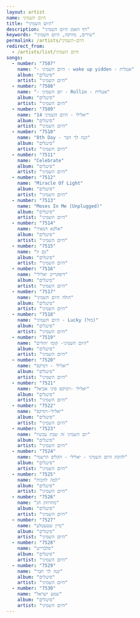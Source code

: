```yaml
---
layout: artist
name: היום השמיני
title: "היום השמיני"
description: "דף האמן היום השמיני"
keywords: "שירים, מוזיקה, היום השמיני"
permalink: /artists/היום-השמיני
redirect_from:
  - /artists/list/היום השמיני
songs:
  - number: "7507"
    name: "- היום השמיני - wake up yidden - אנגלית"
    album: "סינגלים"
    artist: "היום השמיני"
  - number: "7508"
    name: "- יום השמיני - Rollin - אנגלית"
    album: "סינגלים"
    artist: "היום השמיני"
  - number: "7509"
    name: "14 יאלילי - היום השמיני"
    album: "סינגלים"
    artist: "היום השמיני"
  - number: "7510"
    name: "8th Day - קנה לך חבר"
    album: "סינגלים"
    artist: "היום השמיני"
  - number: "7511"
    name: "Celebrate"
    album: "סינגלים"
    artist: "היום השמיני"
  - number: "7512"
    name: "Miracle Of Light"
    album: "סינגלים"
    artist: "היום השמיני"
  - number: "7513"
    name: "Moses In Me (Unplugged)"
    album: "סינגלים"
    artist: "היום השמיני"
  - number: "7514"
    name: "אלקא דמאיר"
    album: "סינגלים"
    artist: "היום השמיני"
  - number: "7515"
    name: "גם זו"
    album: "סינגלים"
    artist: "היום השמיני"
  - number: "7516"
    name: "דיסקרייב יאלילי"
    album: "סינגלים"
    artist: "היום השמיני"
  - number: "7517"
    name: "הולה היום השמיני"
    album: "סינגלים"
    artist: "היום השמיני"
  - number: "7518"
    name: "היום השמיני - Lucky (מזל)"
    album: "סינגלים"
    artist: "היום השמיני"
  - number: "7519"
    name: "היום השמיני- קומו יהודים"
    album: "סינגלים"
    artist: "היום השמיני"
  - number: "7520"
    name: "יאלילי - רמיקס"
    album: "סינגלים"
    artist: "היום השמיני"
  - number: "7521"
    name: "יאלילי -רמיקס סיני אביאל"
    album: "סינגלים"
    artist: "היום השמיני"
  - number: "7522"
    name: "יאלילי-רמיקס"
    album: "סינגלים"
    artist: "היום השמיני"
  - number: "7523"
    name: "יום השמיני זה שבת עכשיו"
    album: "סינגלים"
    artist: "היום השמיני"
  - number: "7524"
    name: "להקת היום השמיני - יאלילי - הקליפ הרשמי"
    album: "סינגלים"
    artist: "היום השמיני"
  - number: "7525"
    name: "למה לחכות"
    album: "סינגלים"
    artist: "היום השמיני"
  - number: "7526"
    name: "מחרוזת חג"
    album: "סינגלים"
    artist: "היום השמיני"
  - number: "7527"
    name: "מיין שטעטלע"
    album: "סינגלים"
    artist: "היום השמיני"
  - number: "7528"
    name: "סלברייט"
    album: "סינגלים"
    artist: "היום השמיני"
  - number: "7529"
    name: "קנה לך חבר"
    album: "סינגלים"
    artist: "היום השמיני"
  - number: "7530"
    name: "שמע ישראל"
    album: "סינגלים"
    artist: "היום השמיני"
---
```

